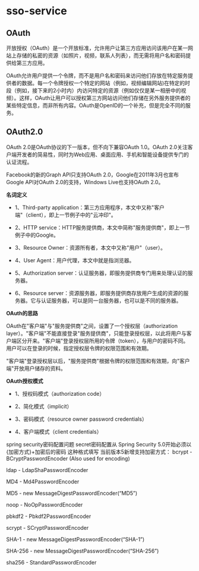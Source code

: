# sso-service

## OAuth

开放授权（OAuth）是一个开放标准，允许用户让第三方应用访问该用户在某一网站上存储的私密的资源（如照片，视频，联系人列表），而无需将用户名和密码提供给第三方应用。

OAuth允许用户提供一个令牌，而不是用户名和密码来访问他们存放在特定服务提供者的数据。每一个令牌授权一个特定的网站（例如，视频编辑网站)在特定的时段（例如，接下来的2小时内）内访问特定的资源（例如仅仅是某一相册中的视频）。这样，OAuth让用户可以授权第三方网站访问他们存储在另外服务提供者的某些特定信息，而非所有内容。OAuth是OpenID的一个补充，但是完全不同的服务。

## OAuth2.0

OAuth 2.0是OAuth协议的下一版本，但不向下兼容OAuth 1.0。OAuth 2.0关注客户端开发者的简易性，同时为Web应用、桌面应用、手机和智能设备提供专门的认证流程。

Facebook的新的Graph API只支持OAuth 2.0，Google在2011年3月也宣布Google API对OAuth 2.0的支持，Windows Live也支持OAuth 2.0。

**名词定义**

* 1、Third-party application：第三方应用程序，本文中又称"客户端"（client），即上一节例子中的"云冲印"。

* 2、HTTP service：HTTP服务提供商，本文中简称"服务提供商"，即上一节例子中的Google。

* 3、Resource Owner：资源所有者，本文中又称"用户"（user）。

* 4、User Agent：用户代理，本文中就是指浏览器。

* 5、Authorization server：认证服务器，即服务提供商专门用来处理认证的服务器。

* 6、Resource server：资源服务器，即服务提供商存放用户生成的资源的服务器。它与认证服务器，可以是同一台服务器，也可以是不同的服务器。

**OAuth的思路**

OAuth在"客户端"与"服务提供商"之间，设置了一个授权层（authorization layer）。"客户端"不能直接登录"服务提供商"，只能登录授权层，以此将用户与客户端区分开来。"客户端"登录授权层所用的令牌（token），与用户的密码不同。用户可以在登录的时候，指定授权层令牌的权限范围和有效期。

"客户端"登录授权层以后，"服务提供商"根据令牌的权限范围和有效期，向"客户端"开放用户储存的资料。


**OAuth授权模式**

* 1、授权码模式（authorization code）

* 2、简化模式（implicit）

* 3、密码模式（resource owner password credentials）

* 4、客户端模式（client credentials）


spring security密码配置问题
secret密码配置从 Spring Security 5.0开始必须以 {加密方式}+加密后的密码 这种格式填写
当前版本5新增支持加密方式：
bcrypt - BCryptPasswordEncoder (Also used for encoding)

ldap - LdapShaPasswordEncoder

MD4 - Md4PasswordEncoder

MD5 - new MessageDigestPasswordEncoder(“MD5”)

noop - NoOpPasswordEncoder

pbkdf2 - Pbkdf2PasswordEncoder

scrypt - SCryptPasswordEncoder

SHA-1 - new MessageDigestPasswordEncoder(“SHA-1”)

SHA-256 - new MessageDigestPasswordEncoder(“SHA-256”)

sha256 - StandardPasswordEncoder
